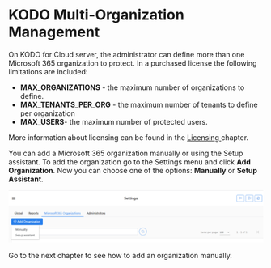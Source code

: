 # KODO Multi-Organization Management

On KODO for Cloud server, the administrator can define more than one Microsoft 365 organization to protect. In a purchased license the following limitations are included:

* **MAX\_ORGANIZATIONS** - the maximum number of organizations to define.
* **MAX\_TENANTS\_PER\_ORG** - the maximum number of tenants to define per organization
* **MAX\_USERS**- the maximum number of protected users.

 More information about licensing can be found in the [Licensing ](../../overview/licensing.md)chapter.

You can add a Microsoft 365 organization manually or using the Setup assistant. To add the organization go to the Settings menu and click **Add Organization**. Now you can choose one of the options: **Manually** or **Setup Assistant**.

![](../../.gitbook/assets/image%20%2820%29.png)

Go to the next chapter to see how to add an organization manually.


